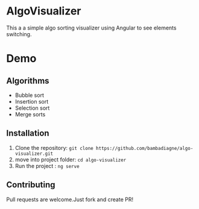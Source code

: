 # AlgoVisualizer
This a a simple algo sorting visualizer using Angular to see elements switching.

# Demo
    

## Algorithms

- Bubble sort
- Insertion sort
- Selection sort
- Merge sorts 
## Installation

1. Clone the repository: `git clone https://github.com/bambadiagne/algo-visualizer.git`
2. move into project folder: `cd algo-visualizer`
3. Run the project : `ng serve`
## Contributing
Pull requests are welcome.Just fork and create PR!
